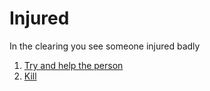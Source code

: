 # Injured 
In the clearing you see someone injured badly  
1. [Try and help the person](die.md)
2. [Kill](kill-him.md)